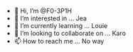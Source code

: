 - 👋 Hi, I’m @F0-3P1H
- 👀 I’m interested in ... Jea
- 🌱 I’m currently learning ... Louie
- 💞️ I’m looking to collaborate on ... Karo
- 📫 How to reach me ... No way

<!---
F0-3P1H/F0-3P1H is a ✨ special ✨ repository because its `README.md` (this file) appears on your GitHub profile.
You can click the Preview link to take a look at your changes.
--->
